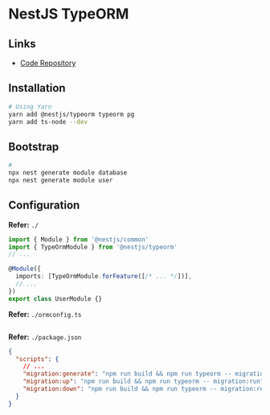 # NestJS TypeORM

## Links

- [Code Repository](https://github.com/nestjs/typeorm)

## Installation

```sh
# Using Yarn
yarn add @nestjs/typeorm typeorm pg
yarn add ts-node --dev
```

## Bootstrap

```sh
#
npx nest generate module database
npx nest generate module user
```

## Configuration

**Refer:** `./`

```ts
import { Module } from '@nestjs/common'
import { TypeOrmModule } from '@nestjs/typeorm'
// ...

@Module({
  imports: [TypeOrmModule.forFeature([/* ... */])],
  // ...
})
export class UserModule {}
```

**Refer:** `./ormconfig.ts`

```ts
```

**Refer:** `./package.json`

```json
{
  "scripts": {
    // ...
    "migration:generate": "npm run build && npm run typeorm -- migration:generate -n",
    "migration:up": "npm run build && npm run typeorm -- migration:run",
    "migration:down": "npm run build && npm run typeorm -- migration:revert"
  }
}
```
